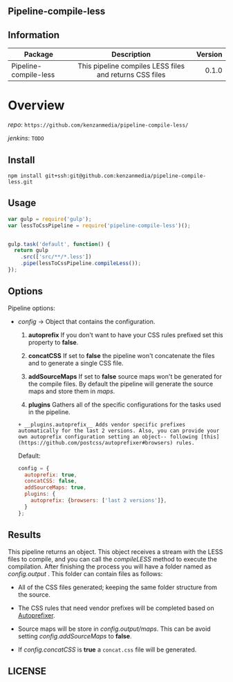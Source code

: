 ## Pipeline-compile-less


## Information

| Package       | Description   | Version|
| ------------- |:-------------:| -----:|
| Pipeline-compile-less| This pipeline compiles LESS files and returns CSS files | 0.1.0 |

# Overview


_repo_: `https://github.com/kenzanmedia/pipeline-compile-less/`

_jenkins_: `TODO`

## Install
`npm install git+ssh:git@github.com:kenzanmedia/pipeline-compile-less.git`

## Usage
```javascript
var gulp = require('gulp');
var lessToCssPipeline = require('pipeline-compile-less')();


gulp.task('default', function() {
  return gulp
    .src(['src/**/*.less'])
    .pipe(lessToCssPipeline.compileLess());
});
```

## Options

Pipeline options:
* _config_ -> Object that contains the configuration.

    1. __autoprefix__ If you don't want to have your CSS rules prefixed set this property to __false__.

    2. __concatCSS__ If set to __false__ the pipeline won't concatenate the files and to generate a single CSS file.

    3. __addSourceMaps__ If set to __false__ source maps won't be generated for the compile files. By default the pipeline will generate the source maps and store them in _maps_.

    4. __plugins__ Gathers all of the specific configurations for the tasks used in the pipeline.

      + __plugins.autoprefix__ Adds vendor specific prefixes automatically for the last 2 versions. Also, you can provide your own autoprefix configuration setting an object-- following [this](https://github.com/postcss/autoprefixer#browsers) rules.


  Default:
  ```javascript
  config = {
    autoprefix: true,
    concatCSS: false,
    addSourceMaps: true,
    plugins: {
      autoprefix: {browsers: ['last 2 versions']},
    }
  };
  ```  

## Results

This pipeline returns an object. This object receives a stream with the LESS files to compile, and you can call the _compileLESS_ method to execute the compilation. After finishing the process you will have a folder named as _config.output_ . This folder can contain files as follows:

  + All of the CSS files generated; keeping the same folder structure from the source.

  + The CSS rules that need vendor prefixes will be completed based on [Autoprefixer](https://github.com/postcss/autoprefixer).

  + Source maps will be store in _config.output/maps_. This can be avoid setting _config.addSourceMaps_ to __false__.

  + If _config.concatCSS_ is __true__ a `concat.css` file will be generated.


## LICENSE
